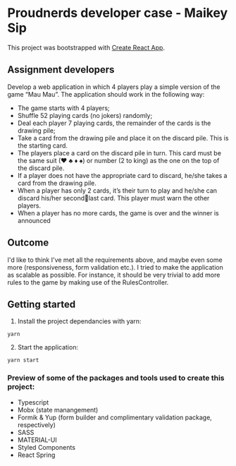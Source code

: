 # Proudnerds developer case - Maikey Sip

This project was bootstrapped with [Create React App](https://github.com/facebook/create-react-app).

## Assignment developers

Develop a web application in which 4 players play a simple version of the game “Mau Mau”.
The application should work in the following way:

- The game starts with 4 players;
- Shuffle 52 playing cards (no jokers) randomly;
- Deal each player 7 playing cards, the remainder of the cards is the drawing pile;
- Take a card from the drawing pile and place it on the discard pile. This is the starting card.
- The players place a card on the discard pile in turn. This card must be the same suit (♥ ♣ ♦ ♠)
  or number (2 to king) as the one on the top of the discard pile.
- If a player does not have the appropriate card to discard, he/she takes a card from the drawing
  pile.
- When a player has only 2 cards, it’s their turn to play and he/she can discard his/her secondlast card. This player must warn the other players.
- When a player has no more cards, the game is over and the winner is announced

## Outcome

I'd like to think I've met all the requirements above, and maybe even some more (responsiveness, form validation etc.). I tried to make the application as scalable as possible. For instance, it should be very trivial to add more rules to the game by making use of the RulesController.

## Getting started

1. Install the project dependancies with yarn:

```
yarn
```

2. Start the application:

```
yarn start
```

### Preview of some of the packages and tools used to create this project:

- Typescript
- Mobx (state manangement)
- Formik & Yup (form builder and complimentary validation package, respectively)
- SASS
- MATERIAL-UI
- Styled Components
- React Spring

